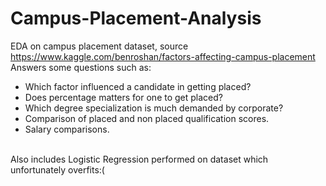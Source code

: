 # Campus-Placement-Analysis
EDA on campus placement dataset, source https://www.kaggle.com/benroshan/factors-affecting-campus-placement<br>
Answers some questions such as:<br>
- Which factor influenced a candidate in getting placed?
- Does percentage matters for one to get placed?
- Which degree specialization is much demanded by corporate?
- Comparison of placed and non placed qualification scores.
- Salary comparisons.
<br>
Also includes Logistic Regression performed on dataset which unfortunately overfits:(
